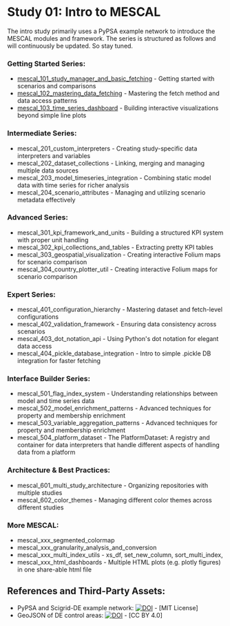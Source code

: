 # Study 01: Intro to MESCAL
The intro study primarily uses a PyPSA example network to introduce the MESCAL modules and framework. The series is structured as follows and will continuously be updated. So stay tuned.

### Getting Started Series:
- [mescal_101_study_manager_and_basic_fetching](studies/study_01_intro_to_mescal/notebooks/mescal_101_study_manager_and_basic_fetching.ipynb) - Getting started with scenarios and comparisons
- [mescal_102_mastering_data_fetching](studies/study_01_intro_to_mescal/notebooks/mescal_102_mastering_data_fetching.ipynb) - Mastering the fetch method and data access patterns
- [mescal_103_time_series_dashboard](studies/study_01_intro_to_mescal/notebooks/mescal_103_time_series_dashboard.ipynb) - Building interactive visualizations beyond simple line plots

### Intermediate Series:
- mescal_201_custom_interpreters - Creating study-specific data interpreters and variables
- mescal_202_dataset_collections - Linking, merging and managing multiple data sources
- mescal_203_model_timeseries_integration - Combining static model data with time series for richer analysis
- mescal_204_scenario_attributes - Managing and utilizing scenario metadata effectively

### Advanced Series:
- mescal_301_kpi_framework_and_units - Building a structured KPI system with proper unit handling
- mescal_302_kpi_collections_and_tables - Extracting pretty KPI tables 
- mescal_303_geospatial_visualization - Creating interactive Folium maps for scenario comparison
- mescal_304_country_plotter_util - Creating interactive Folium maps for scenario comparison

### Expert Series:
- mescal_401_configuration_hierarchy - Mastering dataset and fetch-level configurations
- mescal_402_validation_framework - Ensuring data consistency across scenarios
- mescal_403_dot_notation_api - Using Python's dot notation for elegant data access
- mescal_404_pickle_database_integration - Intro to simple .pickle DB integration for faster fetching 

### Interface Builder Series:
- mescal_501_flag_index_system - Understanding relationships between model and time series data
- mescal_502_model_enrichment_patterns - Advanced techniques for property and membership enrichment
- mescal_503_variable_aggregation_patterns - Advanced techniques for property and membership enrichment
- mescal_504_platform_dataset - The PlatformDataset: A registry and container for data interpreters that handle different aspects of handling data from a platform

### Architecture & Best Practices:
- mescal_601_multi_study_architecture - Organizing repositories with multiple studies
- mescal_602_color_themes - Managing different color themes across different studies

### More MESCAL:
- mescal_xxx_segmented_colormap
- mescal_xxx_granularity_analysis_and_conversion
- mescal_xxx_multi_index_utils - xs_df, set_new_column, sort_multi_index, 
- mescal_xxx_html_dashboards - Multiple HTML plots (e.g. plotly figures) in one share-able html file

## References and Third-Party Assets:
- PyPSA and Scigrid-DE example network: [![DOI](https://zenodo.org/badge/DOI/10.5281/zenodo.14824654.svg)](https://doi.org/10.5281/zenodo.14824654) - [MIT License]
- GeoJSON of DE control areas: [![DOI](https://zenodo.org/badge/DOI/10.5281/zenodo.7530196.svg)](https://doi.org/10.5281/zenodo.7530196) - [CC BY 4.0]

